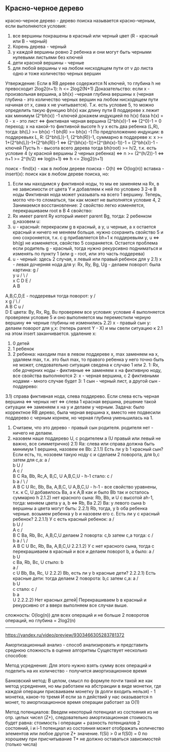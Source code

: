 
## Красно-черное дерево

красно-черное дерево - дерево поиска называется красно-черным, если выполняются условия:
1) все вершины покрашены в красный или черный цвет (R - красный или B - черный)
2) Корень дерева  - черный
3) у каждой вершины ровно 2 ребенка и они могут быть черными нулевыми листьями без ключей
4) дети красной вершины - черные
5) для любой вершины v на любом нисходящем пути от v до листа одно и тоже количество черных вершин

Утверждение:
Если в RB дереве содержится N ключей, то глубина h не превосходит 2log2(n+1): h <= 2log2(N+1)
Доказательство:
если x - произвольная вершина, а bh(x) -черная глубина вершины x (черная глубина - это количество черных вершин на любом нисходящем пути начиная от x, сама x не учитывается). Т.к. есть условие 5,  то можно определить такую функцию bh(x) как длину пути
В поддереве x лежит как минимум (2^bh(x)) -1 ключей
докажем индукцией по h(x)
база h(x) = 0 - x - это лист <=> фиктивная черная вершина
(2^bh(x))-1 <=> (2^0)-1 = 0
переход: x на какой-то фиктивной высоте h
у x есть два ребенка (L,R), тогда:
bh(L) >= bh(x) -1
bh(R) >= bh(x) -1
По предположению индукции:
в поддеревьях L, R: (2^bh(L))-1, (2^bh(R))-1, суммарно в поддереве x:
x >= 1+(2^bh(L))-1+(2^bh(R))-1 <=> (2^(bh(x)-1))+(2^(bh(x)-1))-1 = (2^bh(x))-1 - ключей
Пусть h - высота всего дерева
тогда bh(root) >= h/2, т.к. есть условие 4 (у красной вершины 2 черных ребенка) <=> n >= (2^(h/2))-1 <=> n+1 >= 2^(h/2) <=> log(n+1) <=> h <= 2log2(n+1)

поиск - find(x) - как в любом дереве поиска - O(h) <=> O(log(n))
вставка - insert(x):
поиск как в любом дереве поиска, но:
1) Если мы находимся у фиктивной ноды, то мы ее заменяем на Rx, в не зависимости от цвета Y и добавляем к ней по условию 3 2-е B ноды
Фиктивная нода может указывать на всего 1 вершину.
Теперь, могло что-то сломаться, так как может не выполнятся условие 4, 2
Занимаемся восстановление:
2 свойство легко изменяется, перекрашиваем root в B
4 свойство:
1) Rx имеет parent Ry который имеет parent Bg, тогда:
2 ребенком g,назовем u:
2) u - красный: перекрасим g в красный, а y, u черные, а x остается красный и ничего не меняем больше. нужно сохранить свойство 5 и оно сохроняется, т.к. с g прибавляется bh+1 к поддеревьям y, u <=> bh(g) не изменяется, свойство 5 сохраняется. Остается проблема если родитель g - красный, тогда нужно рекурсивно подниматься и изменять по пункту 1 (или g - root, или это часть поддерева)
3) u - черный: здесь 2 случая, x левый или правый ребенок для y
2.1) x - левая дочерняя нода для y: Rx, Ry, Bg, Ug -  делаем поворот:
была картина:
                     g
                 /       \
                y          u
              /  \        /\
            x     C    D  E
          /  \
         A   B

A,B,C,D,E - поддеревья
тогда поворот:
                     y
                /        \
             x            g
           /  \          / \
         A     B      C   u
                              / \
                            D    E
цвета:
By, Rx, Rg, Bu
проверяем все условия:
условие 4 выполняется
проверяем условие 5 и оно выполняется мы переместили черную вершину <=> черные глубины не изменились
2.2) x - правый сын y:
делаем поворот для y,x: (теперь parent Y - X) и мы свели ситуацию к 2.1
на этом insert заканчивается.
удаление x:
1) 0 детей 
2) 1 ребенок
3) 2 ребенка: находим max в левом поддереве x, max заменяем на x, удаляем max, т.к. это был max, то правого ребенка у него точно быть не может, следовательно ситуация сведена к случаю 1 или 2.
1: Rx, обе дочерних ноды - фиктивные <=> заменяем x на фиктивную ноду, все свойства выполняются
2: x - черная вершина, с 2 фиктивными нодами - много случае будет
3: 1 сын - черный лист, а другой сын - поддерево:

3.1) справа фиктивная нода, слева поддерево. Если слева есть черная вершина <=> черных нет <=> слева 1 красная вершина, решение такой ситуации <=> заменяем x на y и делаем y черным.
Задача:
было корректное RB дерево, была черная вершина x, вместо нее подвесили поддерево  с черным корнем, но черная глубина уменьшилась на 1.
1) Считаем, что это дерево - правый сын родителя.
родителя нет - ничего не делаем.
2) назовем наше поддерево U, с родителем a (U правый или левый не важно, все симметрично)
2.1) Ra: слева или справа должна быть минимум 1 вершина, назовем ее Bb:
2.1.1) Есть ли у b 1 красный сын? Если есть, то, нозовем такую ноду c и сделаем 2 поворота, для b,c затем для c,a:
          a
      /     \
   b          U
  /  \
 A    c
      /  \
    B    C
Ra, Bb, Rc,A, B,C, U
A,B,C,U - h-1
стало:
       c
    /       \
   b          a
  /  \     /     \
A    B    C     U
Rc, Bb, Ba, A,B,C, U
A,B,C,U - h-1 - все свойство уравнены, т.к. к C, U добавилось Ba, а к A,B как и было Bb так и осталось суммарно h
2.1.2) нет красного сына: Rb, Bb, и U с высотой ah-1, тогда:
меняем цвета у a, b <=> Rb, Ba
2.2) Ba: у левого сына b вершины a цвета могут быть:
2.2.1) Rb, тогда, у b оба ребенка черные. возьмем ребенка у b  и назовем его c. Есть ли у c красный ребенок?
2.2.1.1) У c есть красный ребенок:
              a
          /       \
       b             U
   /     \
A        c
         / \
       B   C
Ba, Rb, Bc, A,B,C,U
делаем 2 поворта: c,b затем c,a
тогда:
             c
         /      \
       b         a
   /    \       / \
A        B   C  U
Bc, Rb, Ba, A,B,C,U
2.2.1.2) У c нет красного сына, тогда c перекрашиваем в красный и все и делаем поворот b, a
было:
    a
  / \
b    U
  \
   c
Ba, Rb, Bc, U
стыло:
 b
    \
       a
    /   \
 c       U
Bb, Ba, Rc, U
2.2.2) Bb, есть ли у b красные дети?
2.2.2.1) Есть красные дети: тогда делаем 2 поворота: b,c затем c,a:
   a
 /  \
b    U
   \
    c
стало:
    c
  / \
b    a
        \
          U
2.2.2.2) Нет красных детей|
Перекрашиваем b в красный и рекурсивно от a вверх выполняем все случаи выше.

сложность: O(log(n)) для всех операций и не больше 2 поворотов операций, но глубина = 2log2(n)

______

https://yandex.ru/video/preview/9303466305283781372

Амортизационный анализ - способ анализировать и представить среднюю сложность в оценке алгоритмы
Существует несколько способов:

Метод усреднения:
Для этого нужно взять сумму всех операций и поделить на их количество - получится амортизационное время

Банковский метод:
В целом, смысл по формуле почти такой же как метод усреднения, но мы работаем на абстракции в виде монетки, где каждой операции присваиваем монетку (в долги входить нельзя) - 1 монетка, какое-то тремя
И если за n действий у нас оказывается n монет, то амортизационное время операции работает за O(1)

Метод потенциалов:
Введем некоторый потенциал из состояния из не отр. целых чисел (Z+),
следовательно амортизационная стоимость будет равна: стоимость i операции + разность потенциалов 2 состояний, i и i-1
потенциал из состояния может отображать количество элементов или любое другое Z+ значение.
f(Si) > 0 и f(S0) = 0
по хорошему при присчитывание T* не должно оставаться зависимостей (только числа)